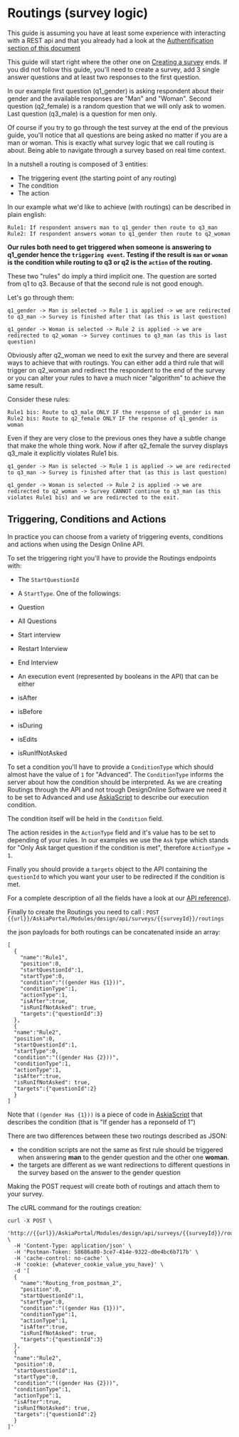 # Routings (survey logic)

This guide is assuming you have at least some experience with interacting with a REST api and that you already had a look at the [Authentification section of this document](intro-authentification.md)

This guide will start right where the other one on [Creating a survey](guide-create-survey.md) ends.
If you did not follow this guide, you'll need to create a survey, add 3 single answer questions and at least two responses to the first question.

In our example first question (q1_gender) is asking respondent about their gender and the available responses are "Man" and "Woman".
Second question (q2_female) is a random question that we will only ask to women. Last question (q3_male) is a question for men only.

Of course if you try to go through the test survey at the end of the previous guide, you'll notice that all questions are being asked no matter if you are a man or woman. This is exactly what survey logic that we call routing is about. Being able to navigate through a survey based on real time context.

In a nutshell a routing is composed of 3 entities:
- The triggering event (the starting point of any routing)
- The condition
- The action

In our example what we'd like to achieve (with routings) can be described in plain english:

```
Rule1: If respondent answers man to q1_gender then route to q3_man
Rule2: If respondent answers woman to q1_gender then route to q2_woman
```

**Our rules both need to get triggered when someone is answering to q1_gender hence the `triggering event`.
Testing if the result is `man` or `woman` is the condition while routing to q3 or q2 is the `action` of the routing.**

These two "rules" do imply a third implicit one. The question are sorted from q1 to q3. Because of that the second rule is not good enough.

Let's go through them:
```
q1_gender -> Man is selected -> Rule 1 is applied -> we are redirected to q3_man -> Survey is finished after that (as this is last question)

q1_gender -> Woman is selected -> Rule 2 is applied -> we are redirected to q2_woman -> Survey continues to q3_man (as this is last question)
```

Obviously after q2_woman we need to exit the survey and there are several ways to achieve that with routings. You can either add a third rule that will trigger on q2_woman and redirect the respondent to the end of the survey or you can alter your rules to have a much nicer "algorithm" to achieve the same result.

Consider these rules:

```
Rule1 bis: Route to q3_male ONLY IF the response of q1_gender is man
Rule2 bis: Route to q2_female ONLY IF the response of q1_gender is woman
```

Even if they are very close to the previous ones they have a subtle change that make the whole thing work.
Now if after q2_female the survey displays q3_male it explicitly violates Rule1 bis.

```
q1_gender -> Man is selected -> Rule 1 is applied -> we are redirected to q3_man -> Survey is finished after that (as this is last question)

q1_gender -> Woman is selected -> Rule 2 is applied -> we are redirected to q2_woman -> Survey CANNOT continue to q3_man (as this violates Rule1 bis) and we are redirected to the exit.
```

## Triggering, Conditions and Actions

In practice you can choose from a variety of triggering events, conditions and actions when using the Design Online API.

To set the triggering right you'll have to provide the Routings endpoints with:

 - The `StartQuestionId`

 - A `StartType`. One of the followings:
  - Question
  - All Questions
  - Start interview
  - Restart Interview
  - End Interview

 - An execution event (represented by booleans in the API) that can be either
  - isAfter
  - isBefore
  - isDuring
  - isEdits
  - isRunIfNotAsked

To set a condition you'll have to provide a `ConditionType` which should almost have the value of `1` for "Advanced". The `ConditionType` informs the server about how the condition should be interpreted. As we are creating Routings through the API and not trough DesignOnline Software we need it to be set to Advanced and use [AskiaScript](www.askia.com) to describe our execution condition.

The condition itself will be held in the `Condition` field.

The action resides in the `ActionType` field and it's value has to be set to depending of your rules. In our examples we use the `Ask` type which stands for "Only Ask target question if the condition is met", therefore `ActionType = 1`.

Finally you should provide a `targets` object to the API containing the `questionId` to which you want your user to be redirected if the condition is met.  

For a complete description of all the fields have a look at our [API reference](https://www.askia.com)).

Finally to create the Routings you need to call :
`POST {{url}}/AskiaPortal/Modules/design/api/surveys/{{surveyId}}/routings`

the json payloads for both routings can be concatenated inside an array:

```
[
  {
	"name":"Rule1",
	"position":0,
	"startQuestionId":1,
	"startType":0,
	"condition":"((gender Has {1}))",
	"conditionType":1,
	"actionType":1,
	"isAfter":true,
	"isRunIfNotAsked": true,
	"targets":{"questionId":3}
  },
  {
  "name":"Rule2",
  "position":0,
  "startQuestionId":1,
  "startType":0,
  "condition":"((gender Has {2}))",
  "conditionType":1,
  "actionType":1,
  "isAfter":true,
  "isRunIfNotAsked": true,
  "targets":{"questionId":2}
  }
]
```

Note that `((gender Has {1}))` is a piece of code in [AskiaScript](www.askia.com) that describes the condition (that is "If gender has a reponseId of 1")

There are two differences between these two routings described as JSON:
- the condition scripts are not the same as first rule should be triggered when answering **man** to the gender question and the other one **woman**.
- the targets are different as we want redirections to different questions in the survey based on the answer to the gender question

Making the POST request will create both of routings and attach them to your survey.

The cURL command for the routings creation:

```shell
curl -X POST \
  'http://{{url}}/AskiaPortal/Modules/design/api/surveys/{{surveyId}}/routings' \
  -H 'Content-Type: application/json' \
  -H 'Postman-Token: 58686a80-3ce7-414e-9322-d0e4bc6b717b' \
  -H 'cache-control: no-cache' \
  -H 'cookie: {whatever_cookie_value_you_have}' \
  -d '[
  {
	"name":"Routing_from_postman_2",
	"position":0,
	"startQuestionId":1,
	"startType":0,
	"condition":"((gender Has {1}))",
	"conditionType":1,
	"actionType":1,
	"isAfter":true,
	"isRunIfNotAsked": true,
	"targets":{"questionId":3}
  },
  {
  "name":"Rule2",
  "position":0,
  "startQuestionId":1,
  "startType":0,
  "condition":"((gender Has {2}))",
  "conditionType":1,
  "actionType":1,
  "isAfter":true,
  "isRunIfNotAsked": true,
  "targets":{"questionId":2}
  }
]'
```
